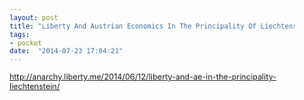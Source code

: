 ```yaml
---
layout: post
title: "Liberty And Austrian Economics In The Principality Of Liechtenstein - Andreas Kohl Martínez - Liberty.me"
tags:
- pocket
date:  "2014-07-23 17:04:21"
---
```


http://anarchy.liberty.me/2014/06/12/liberty-and-ae-in-the-principality-liechtenstein/

